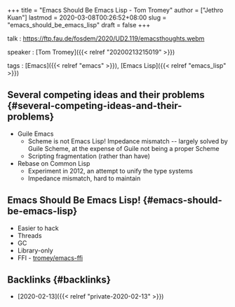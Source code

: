 +++
title = "Emacs Should Be Emacs Lisp - Tom Tromey"
author = ["Jethro Kuan"]
lastmod = 2020-03-08T00:26:52+08:00
slug = "emacs_should_be_emacs_lisp"
draft = false
+++

talk
: <https://ftp.fau.de/fosdem/2020/UD2.119/emacsthoughts.webm>

speaker
: [Tom Tromey]({{< relref "20200213215019" >}})

tags
: [Emacs]({{< relref "emacs" >}}), [Emacs Lisp]({{< relref "emacs_lisp" >}})


## Several competing ideas and their problems {#several-competing-ideas-and-their-problems}

-   Guile Emacs
    -   Scheme is not Emacs Lisp! Impedance mismatch -- largely solved by
        Guile Scheme, at the expense of Guile not being a proper Scheme
    -   Scripting fragmentation (rather than have)
-   Rebase on Common Lisp
    -   Experiment in 2012, an attempt to unify the type systems
    -   Impedance mismatch, hard to maintain


## Emacs Should Be Emacs Lisp! {#emacs-should-be-emacs-lisp}

-   Easier to hack
-   Threads
-   GC
-   Library-only
-   FFI - [tromey/emacs-ffi](http://github.com/tromey/emacs-ffi)


## Backlinks {#backlinks}

-   [2020-02-13]({{< relref "private-2020-02-13" >}})
